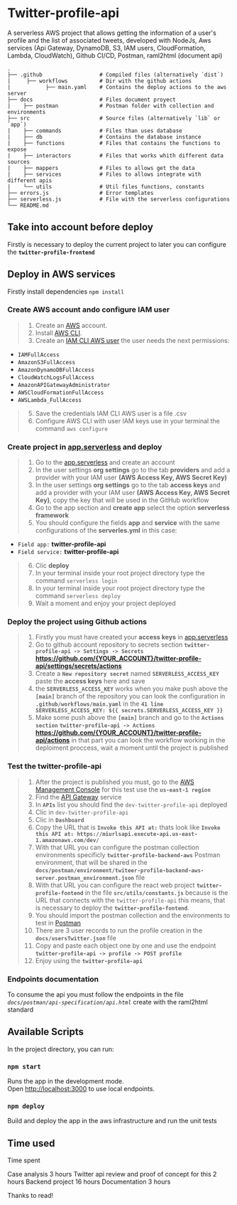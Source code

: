 # Twitter-profile-api

A serverless AWS project that allows getting the information of a user's profile and the list of associated tweets, developed with NodeJs, Aws services (Api Gateway, DynamoDB, S3, IAM users, CloudFormation, Lambda, CloudWatch), Github CI/CD, Postman, raml2html (document api)

    .
    ├── .github                  # Compiled files (alternatively `dist`)
	|	  ├── workflows       	 # Dir with the github actions
	|			├── main.yaml    # Contains the deploy actions to the aws server
    ├── docs                  	 # Files document proyect
	|	 ├── postman             # Postman folder with collection and environments
    ├── src                      # Source files (alternatively `lib` or `app`)
    |    ├── commands         	 # Files than uses database
	|    ├── db         	     # Contains the database instance
    |    ├── functions           # Files that contains the functions to expose
    |    ├── interactors         # Files that works whith different data sources
    |    ├── mappers             # Files to allows get the data
    |    ├── services            # Files to allows integrate with different apis
    |    └── utils               # Util files functions, constants
    ├── errors.js                # Error templates
    ├── serverless.js            # File with the serverless configurations
    └── README.md

## Take into account before deploy

Firstly is necessary to deploy the current project to later you can configure the **`twitter-profile-frontend`**

## Deploy in AWS services

Firstly install dependencies `npm install`

### Create AWS account ando configure IAM user
> 1.   Create an [AWS](https://aws.amazon.com/free/) account.
> 2.   Install [AWS CLI]( https://aws.amazon.com/cli/).
> 4.   Create an [IAM CLI AWS user](https://docs.aws.amazon.com/IAM/latest/UserGuide/id_users_create.html#id_users_create_cliwpsapi) the user needs the next permissions:
- `IAMFullAccess`
- `AmazonS3FullAccess`
- `AmazonDynamoDBFullAccess`
- `CloudWatchLogsFullAccess`
- `AmazonAPIGatewayAdministrator`
- `AWSCloudFormationFullAccess`
- `AWSLambda_FullAccess`
> 5.   Save the credentials IAM CLI AWS user is a file .csv
> 6.   Configure AWS CLI with user IAM keys use in your terminal the command `aws configure`

### Create project in [app.serverless](https://app.serverless.com/) and deploy

> 1.   Go to the [app.serverless](https://app.serverless.com/) and create an account
> 2.   In the user settings **org settings** go to the tab **providers** and add a provider with your IAM user **(AWS Access Key, AWS Secret Key)**
> 3.   In the user settings **org settings** go to the tab **access keys** and add a provider with your IAM user **(AWS Access Key, AWS Secret Key)**, copy the key that will be used in the GitHub workflow
> 4.   Go to the app section and **create app** select the option **serverless framework**
> 5.   You should configure the fields **app** and **service** with the same configurations of the **serverles.yml** in this case:
- `Field app:` **twitter-profile-api**
- `Field service:` **twitter-profile-api**
> 6.   Clic **deploy**
> 7.   In your terminal inside your root project directory type the command `serverless login`
> 8.   In your terminal inside your root project directory type the command `serverless deploy`
> 8.   Wait a moment and enjoy your project deployed

### Deploy the project using Github actions

> 1.   Firstly you must have created your **access keys** in [app.serverless](https://app.serverless.com/)
> 2.   Go to github account repository to secrets section **`twitter-profile-api -> Settings -> Secrets`** **https://github.com/{YOUR_ACCOUNT}/twitter-profile-api/settings/secrets/actions**
> 3.   Create a **`New repository secret`** named **`SERVERLESS_ACCESS_KEY`** paste the **access keys** here and save
> 4.   the **`SERVERLESS_ACCESS_KEY`** works when you make push above the **`[main]`** branch of the repository you can look the configuration in **`.github/workflows/main.yaml`** in the **`41 line SERVERLESS_ACCESS_KEY: ${{ secrets.SERVERLESS_ACCESS_KEY }}`**
> 5.   Make some push above the **`[main]`** branch and go to the **`Actions section`** **`twitter-profile-api -> Actions`** **https://github.com/{YOUR_ACCOUNT}/twitter-profile-api/actions** in that part you can look the workflow working in the deploiment proccess, wait a moment until the project is published

### Test the twitter-profile-api

> 1.   After the project is published you must, go to the [AWS Management Console](https://console.aws.amazon.com/console/home?region=us-east-1) for this test use the **`us-east-1 region`**
> 2.   Find the [API Gateway](https://console.aws.amazon.com/apigateway/main/apis?region=us-east-1) service
> 3.   In **`APIs`** list you should find the `dev-twitter-profile-api` deployed 
> 4.   Clic in `dev-twitter-profile-api`
> 5.   Clic in **`Dashboard`**
> 6.   Copy the URL that is **`Invoke this API at:`** thats look like **`Invoke this API at: https://miurlsapi.execute-api.us-east-1.amazonaws.com/dev/`**
> 7.   With that URL you can configure the postman collection environments specificly **`twitter-profile-backend-aws`** Postman environment, that will be shared in the **`docs/postman/environment/twiteer-profile-backend-aws-server.postman_environment.json`** file
> 8.   With that URL you can configure the react web project **`twitter-profile-fontend`** in the file **`src/utils/constants.js`** because is the URL that connects with the `twitter-profile-api` this means, that is necessary to deploy the **`twitter-profile-fontend`**.
> 9.   You should import the postman collection and the environments to test in [Postman](https://www.postman.com/downloads/)
> 10.  There are 3 user records to run the profile creation in the **`docs/usersTwitter.json`** file
> 11.  Copy and paste each object one by one and use the endpoint **`twitter-profile-api -> profile -> POST profile`**
> 12.  Enjoy using the **`twitter-profile-api`**

### Endpoints documentation 

To consume the api you must follow the endpoints in the file *`docs/postman/api-specification/api.html`* create with the raml2html standard

## Available Scripts

In the project directory, you can run:

### `npm start`

Runs the app in the development mode.\
Open [http://localhost:3000](http://localhost:3000) to use local endpoints.

### `npm deploy`

Build and deploy the app in the aws infrastructure and run the unit tests

## Time used 

Time spent

Case analysis 3 hours 
Twitter api review and proof of concept for this 2 hours 
Backend project 16 hours
Documentation 3 hours

Thanks to read!
